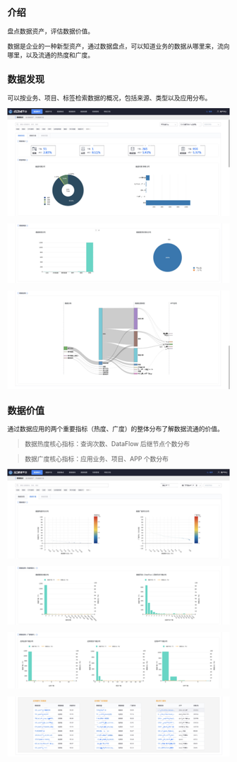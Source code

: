 ## 介绍

盘点数据资产，评估数据价值。

数据是企业的一种新型资产，通过数据盘点，可以知道业务的数据从哪里来，流向哪里，以及流通的热度和广度。


## 数据发现

可以按业务、项目、标签检索数据的概况，包括来源、类型以及应用分布。

![-w1918](media/15858828339930.jpg)

![-w1910](media/15858829251557.jpg)

![-w1918](media/15858829621993.jpg)

## 数据价值

通过数据应用的两个重要指标（热度、广度）的整体分布了解数据流通的价值。

> 数据热度核心指标：查询次数、DataFlow 后继节点个数分布

> 数据广度核心指标：应用业务、项目、APP 个数分布

![-w1911](media/15858830152973.jpg)

![-w1908](media/15858830354147.jpg)

![-w1909](media/15858830520206.jpg)

![-w1908](media/15858830886796.jpg)



